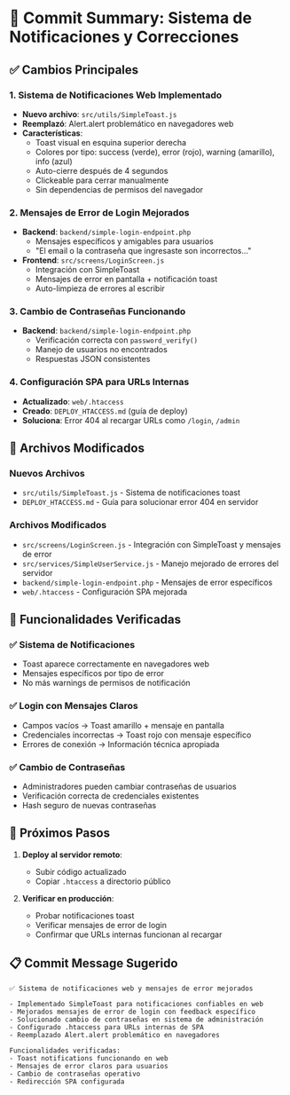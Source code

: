 # 🎉 Commit Summary: Sistema de Notificaciones y Correcciones

## ✅ Cambios Principales

### 1. Sistema de Notificaciones Web Implementado
- **Nuevo archivo**: `src/utils/SimpleToast.js`
- **Reemplazó**: Alert.alert problemático en navegadores web
- **Características**:
  - Toast visual en esquina superior derecha
  - Colores por tipo: success (verde), error (rojo), warning (amarillo), info (azul)
  - Auto-cierre después de 4 segundos
  - Clickeable para cerrar manualmente
  - Sin dependencias de permisos del navegador

### 2. Mensajes de Error de Login Mejorados
- **Backend**: `backend/simple-login-endpoint.php`
  - Mensajes específicos y amigables para usuarios
  - "El email o la contraseña que ingresaste son incorrectos..."
- **Frontend**: `src/screens/LoginScreen.js`
  - Integración con SimpleToast
  - Mensajes de error en pantalla + notificación toast
  - Auto-limpieza de errores al escribir

### 3. Cambio de Contraseñas Funcionando
- **Backend**: `backend/simple-login-endpoint.php`
  - Verificación correcta con `password_verify()`
  - Manejo de usuarios no encontrados
  - Respuestas JSON consistentes

### 4. Configuración SPA para URLs Internas
- **Actualizado**: `web/.htaccess`
- **Creado**: `DEPLOY_HTACCESS.md` (guía de deploy)
- **Soluciona**: Error 404 al recargar URLs como `/login`, `/admin`

## 🔧 Archivos Modificados

### Nuevos Archivos
- `src/utils/SimpleToast.js` - Sistema de notificaciones toast
- `DEPLOY_HTACCESS.md` - Guía para solucionar error 404 en servidor

### Archivos Modificados
- `src/screens/LoginScreen.js` - Integración con SimpleToast y mensajes de error
- `src/services/SimpleUserService.js` - Manejo mejorado de errores del servidor
- `backend/simple-login-endpoint.php` - Mensajes de error específicos
- `web/.htaccess` - Configuración SPA mejorada

## 🎯 Funcionalidades Verificadas

### ✅ Sistema de Notificaciones
- Toast aparece correctamente en navegadores web
- Mensajes específicos por tipo de error
- No más warnings de permisos de notificación

### ✅ Login con Mensajes Claros
- Campos vacíos → Toast amarillo + mensaje en pantalla
- Credenciales incorrectas → Toast rojo con mensaje específico
- Errores de conexión → Información técnica apropiada

### ✅ Cambio de Contraseñas
- Administradores pueden cambiar contraseñas de usuarios
- Verificación correcta de credenciales existentes
- Hash seguro de nuevas contraseñas

## 🚀 Próximos Pasos

1. **Deploy al servidor remoto**:
   - Subir código actualizado
   - Copiar `.htaccess` a directorio público
   
2. **Verificar en producción**:
   - Probar notificaciones toast
   - Verificar mensajes de error de login
   - Confirmar que URLs internas funcionan al recargar

## 📋 Commit Message Sugerido

```
✅ Sistema de notificaciones web y mensajes de error mejorados

- Implementado SimpleToast para notificaciones confiables en web
- Mejorados mensajes de error de login con feedback específico
- Solucionado cambio de contraseñas en sistema de administración
- Configurado .htaccess para URLs internas de SPA
- Reemplazado Alert.alert problemático en navegadores

Funcionalidades verificadas:
- Toast notifications funcionando en web
- Mensajes de error claros para usuarios
- Cambio de contraseñas operativo
- Redirección SPA configurada
```
